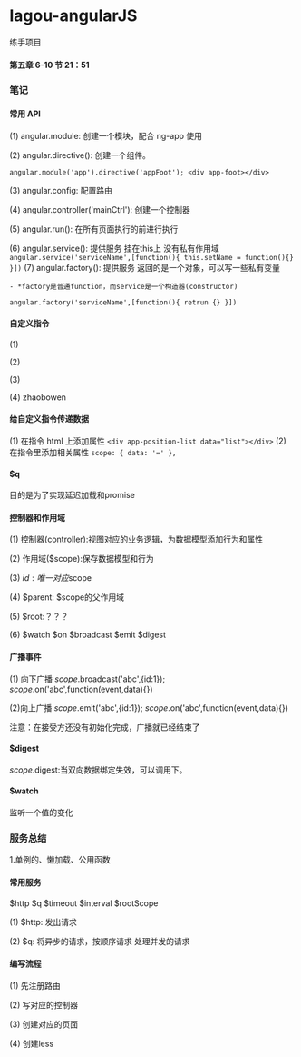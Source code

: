 # lagou-angularJS

练手项目

#### 第五章 6-10 节 21：51

### 笔记

#### 常用 API

(1) angular.module: 创建一个模块，配合 ng-app 使用

(2) angular.directive(): 创建一个组件。

`angular.module('app').directive('appFoot'); <div app-foot></div>`

(3) angular.config: 配置路由

(4) angular.controller('mainCtrl'): 创建一个控制器

(5) angular.run(): 在所有页面执行的前进行执行

(6) angular.service(): 提供服务 挂在this上 没有私有作用域
`angular.service('serviceName',[function(){
    this.setName = function(){}
}])`
(7) angular.factory(): 提供服务 返回的是一个对象，可以写一些私有变量

    - *factory是普通function，而service是一个构造器(constructor)

`angular.factory('serviceName',[function(){
    retrun {}
}])`
#### 自定义指令

(1) <my-dir></my-dir>

(2) <span my-dir></span>

(3) <!-- directtive: my-dir -->

(4) <span class="my-dir">zhaobowen</span>

#### 给自定义指令传递数据

(1) 在指令 html 上添加属性
`<div app-position-list data="list"></div>`
(2) 在指令里添加相关属性
`scope: { data: '=' },`

#### $q

目的是为了实现延迟加载和promise

#### 控制器和作用域

(1) 控制器(controller):视图对应的业务逻辑，为数据模型添加行为和属性

(2) 作用域($scope):保存数据模型和行为

(3) $id: 唯一对应$scope

(4) $parent: $scope的父作用域

(5) $root:？？？

(6) $watch $on $broadcast $emit $digest

#### 广播事件

(1) 向下广播
$scope.$broadcast('abc',{id:1});
$scope.$on('abc',function(event,data){})

(2)向上广播
$scope.$emit('abc',{id:1});
$scope.$on('abc',function(event,data){})

注意：在接受方还没有初始化完成，广播就已经结束了

#### $digest

$scope.$digest:当双向数据绑定失效，可以调用下。

#### $watch

监听一个值的变化

### 服务总结

1.单例的、懒加载、公用函数

#### 常用服务

$http $q $timeout $interval $rootScope

(1) $http: 发出请求

(2) $q: 将异步的请求，按顺序请求 处理并发的请求

#### 编写流程

(1) 先注册路由

(2) 写对应的控制器

(3) 创建对应的页面

(4) 创建less